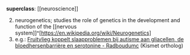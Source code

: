 **superclass**: [[neuroscience]]

2. neurogenetics; studies the role of genetics in the development and function of the [[nervous system]]^[https://en.wikipedia.org/wiki/Neurogenetics]
3. e.g.: [Fruitvlieg koppelt slaapproblemen bij autisme aan gliacellen, de bloedhersenbarrière en serotonine - Radboudumc](https://www.radboudumc.nl/nieuws/2021/fruitvlieg-koppelt-slaapproblemen-bij-autisme-aan-gliacellen-de-bloedhersenbarriere-en-serotonine) (Kismet ortholog)